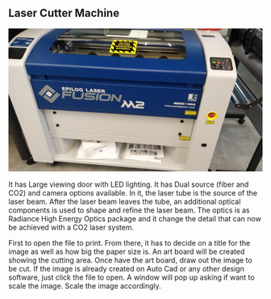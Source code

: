 ## Laser Cutter Machine

![Laser Cutter](img/Lasercutter.jpeg "Lase Cutter")

It has Large viewing door with LED lighting.
It has Dual source (fiber and CO2) and camera options available.
In it, the laser tube is the source of the laser beam.
After the laser beam leaves the tube, an additional optical components is used to shape and refine the laser beam.
The optics is as Radiance High Energy Optics package and it change the detail that can now be achieved with a CO2 laser system.

First to open the file to print. 
From there, it has to decide on a title for the image as well as how big the paper size is.  An art board will be created showing the cutting area. 
Once have the art board, draw out the image to be cut.
If the image is already created on Auto Cad or any other design software, just click the file to open.
A window will pop up asking if want to scale the image. Scale the image accordingly.
